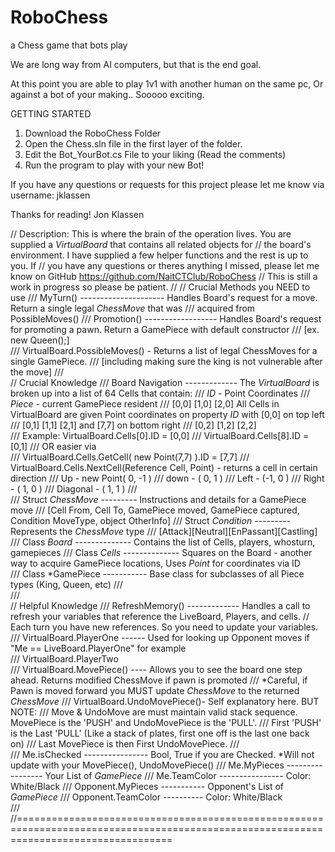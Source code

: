 # RoboChess
a Chess game that bots play

We are long way from AI computers, but that is the end goal.

At this point you are able to play 1v1 with another human on the same pc, 
Or against a bot of your making.. Sooooo exciting.

GETTING STARTED
1. Download the RoboChess Folder
2. Open the Chess.sln file in the first layer of the folder.
3. Edit the Bot_YourBot.cs File to your liking (Read the comments)
4. Run the program to play with your new Bot!

If you have any questions or requests for this project please let me know via username: jklassen

Thanks for reading!
Jon Klassen


// Description: This is where the brain of the operation lives. You are supplied a *VirtualBoard* that contains all related objects for
//              the board's environment. I have supplied a few helper functions and the rest is up to you. If
//              you have any questions or theres anything I missed, please let me know on GitHub https://github.com/NaitCTClub/RoboChess
//              This is still a work in progress so please be patient.
//
// Crucial Methods you NEED to use
///     MyTurn() ---------------------  Handles Board's request for a move. Return a single legal *ChessMove* that was
///                                     acquired from PossibleMoves()
///     Promotion() ------------------  Handles Board's request for promoting a pawn. Return a GamePiece with default constructor 
///                                     [ex. new Queen();]                   
///     VirtualBoard.PossibleMoves() -  Returns a list of legal ChessMoves for a single GamePiece.
///                                     [including making sure the king is not vulnerable after the move]
///     
// Crucial Knowledge
///     Board Navigation -------------  The *VirtualBoard* is broken up into a list of 64 Cells that contain:
///                                         *ID* - Point Coordinates
///                                         *Piece* - current GamePiece resident
///     [0,0] [1,0] [2,0]               All Cells in VirtualBoard are given Point coordinates on property *ID* with [0,0] on top left 
///     [0,1] [1,1] [2,1]               and [7,7] on bottom right
///     [0,2] [1,2] [2,2]                   
///                                     Example: VirtualBoard.Cells[0].ID = [0,0]
///                                              VirtualBoard.Cells[8].ID = [0,1]
///                                                         OR easier via    
///                                              VirtualBoard.Cells.GetCell( new Point(7,7) ).ID = [7,7]
///                                              VirtualBoard.Cells.NextCell(Reference Cell, Point) - returns a cell in certain direction 
///                                                                         Up - new Point( 0, -1 )
///                                                                         down -        ( 0,  1 )
///                                                                         Left  -       (-1,  0 )
///                                                                         Right  -      ( 1,  0 )
///                                                                         Diagonal -    ( 1,  1 )
///                                                                         
///     Struct *ChessMove* ---------  Instructions and details for a GamePiece move 
///                                   [Cell From, Cell To, GamePiece moved, GamePiece captured, Condition MoveType, object OtherInfo]
///     Struct *Condition* ---------  Represents the *ChessMove* type
///                                   [Attack][Neutral][EnPassant][Castling]
///     Class *Board* --------------  Contains the list of Cells, players, whosturn, gamepieces
///     Class *Cells* --------------  Squares on the Board - another way to acquire GamePiece locations, Uses *Point* for coordinates via ID      
///     Class *GamePiece -----------  Base class for subclasses of all Piece types (King, Queen, etc)
///                                                                         
///     
//  Helpful Knowledge
///     RefreshMemory() ------------- Handles a call to refresh your variables that reference the LiveBoard, Players, and cells. 
            // Each turn you have new references. So you need to update your variables.
///     VirtualBoard.PlayerOne ------ Used for looking up Opponent moves if "Me == LiveBoard.PlayerOne" for example     
///     VirtualBoard.PlayerTwo            
///     VirtualBoard.MovePiece() ---- Allows you to see the board one step ahead. Returns modified ChessMove if pawn is promoted
///                                   *Careful, if Pawn is moved forward you MUST update *ChessMove* to the returned *ChessMove*
///     VirtualBoard.UndoMovePiece()- Self explanatory here. BUT NOTE:
///                                   Move & UndoMove are must maintain valid stack sequence. MovePiece is the 'PUSH' and UndoMovePiece is the 'PULL'.
///                                   First 'PUSH' is the Last 'PULL' (Like a stack of plates, first one off is the last one back on)
///                                   Last MovePiece is then First UndoMovePiece.
///                                   
///     Me.isChecked ---------------- Bool, True if you are Checked. *Will not update with your MovePiece(), UndoMovePiece()
///     Me.MyPieces ----------------- Your List of *GamePiece*
///     Me.TeamColor ---------------- Color: White/Black
///     Opponent.MyPieces ----------- Opponent's List of *GamePiece*
///     Opponent.TeamColor ---------- Color: White/Black     
///                                   
//=======================================================================================================================================
